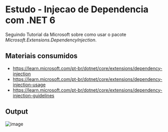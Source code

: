 # Estudo - Injecao de Dependencia com .NET 6

Seguindo Tutorial da Microsoft sobre como usar o pacote *Microsoft.Extensions.DependencyInjection*.

## Materiais consumidos
- https://learn.microsoft.com/pt-br/dotnet/core/extensions/dependency-injection
- https://learn.microsoft.com/pt-br/dotnet/core/extensions/dependency-injection-usage
- https://learn.microsoft.com/pt-br/dotnet/core/extensions/dependency-injection-guidelines

## Output

![image](https://user-images.githubusercontent.com/82340316/210261245-e7b2feee-b422-45dc-93f4-324307be29a5.png)
